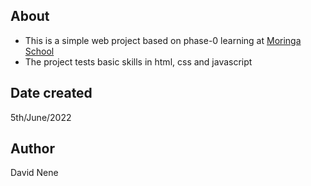 ## About
<ul>
    <li>This is a simple web project based on phase-0 learning at <a href="https://www.moringaschool.com">Moringa School</a> </li>
    <li>The project tests basic skills in html, css and javascript </li>
</ul>

## Date created
5th/June/2022

## Author
David Nene
